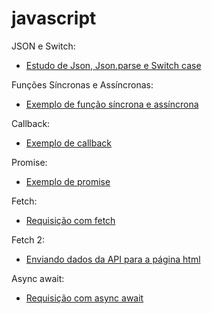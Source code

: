 # javascript

JSON e Switch:
- [Estudo de Json, Json.parse e Switch case](https://github.com/Ketlin110/javascript/commit/6fe5d41ae0fba44faffb7b007ec89429b3033b6a)

Funções Síncronas e Assíncronas:
- [Exemplo de função síncrona e assíncrona](https://github.com/Ketlin110/Javascript/commit/f3b22157b2ca667c5c79939a1c21d9f5a0668ca0)

Callback:
- [Exemplo de callback](https://github.com/Ketlin110/Javascript/commit/4a708d5eb5f9fffcf0ec0a2961eee476287cf368)

Promise:
- [Exemplo de promise](https://github.com/Ketlin110/Javascript/commit/e0d1f958de85a43dbd5b2a958898b835870fbdfb)

Fetch:
- [Requisição com fetch](https://github.com/Ketlin110/Javascript/commit/0d75f5dc1b57c1505c2d6f29ea077f007da2dfd7)

Fetch 2:
- [Enviando dados da API para a página html](https://github.com/Ketlin110/Javascript/commit/3dedb248f9b04515417bad55992b3ba7e7806494)

Async await:
- [Requisição com async await](https://github.com/Ketlin110/Javascript/commit/a16d5f9bcd46b4119298f4d42b8e6a8c98ff4434)

